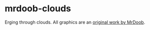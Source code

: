 # mrdoob-clouds
Erging through clouds. All graphics are an [original work by MrDoob](https://mrdoob.com/lab/javascript/webgl/clouds/).

